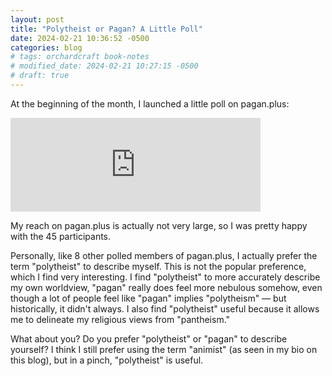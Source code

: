 ```yaml
---
layout: post
title: "Polytheist or Pagan? A Little Poll"
date: 2024-02-21 10:36:52 -0500
categories: blog
# tags: orchardcraft book-notes
# modified_date: 2024-02-21 10:27:15 -0500
# draft: true
---
```


At the beginning of the month, I launched a little poll on pagan.plus:

<iframe src="https://pagan.plus/@osfairy/111862726346429782/embed" class="mastodon-embed" style="max-width: 100%; border: 0" width="400" allowfullscreen="allowfullscreen"></iframe><script src="https://pagan.plus/embed.js" async="async"></script>

My reach on pagan.plus is actually not very large, so I was pretty happy with the 45 participants. 

Personally, like 8 other polled members of pagan.plus, I actually prefer the term "polytheist" to describe myself. This is not the popular preference, which I find very interesting. I find "polytheist" to more accurately describe my own worldview, "pagan" really does feel more nebulous somehow, even though a lot of people feel like "pagan" implies "polytheism" — but historically, it didn't always. I also find "polytheist" useful because it allows me to delineate my religious views from "pantheism."

What about you? Do you prefer "polytheist" or "pagan" to describe yourself? I think I still prefer using the term "animist" (as seen in my bio on this blog), but in a pinch, "polytheist" is useful. 